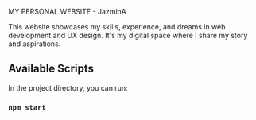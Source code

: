 
MY PERSONAL WEBSITE - JazminA

This website showcases my skills, experience, and dreams in web development and UX design. It's my digital space where I share my story and aspirations.


## Available Scripts

In the project directory, you can run:

### `npm start`
